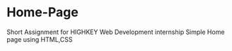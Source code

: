 # Home-Page
Short Assignment for HIGHKEY Web Development internship
Simple Home page using HTML,CSS
